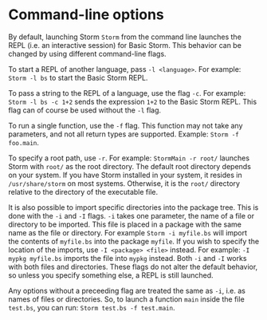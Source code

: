 Command-line options
=====================

By default, launching Storm `Storm` from the command line launches the REPL (i.e. an interactive
session) for Basic Storm. This behavior can be changed by using different command-line flags.

To start a REPL of another language, pass `-l <language>`. For example: `Storm -l bs` to start the
Basic Storm REPL.

To pass a string to the REPL of a language, use the flag `-c`. For example: `Storm -l bs -c 1+2` sends
the expression `1+2` to the Basic Storm REPL. This flag can of course be used without the `-l` flag.

To run a single function, use the `-f` flag. This function may not take any parameters, and not all
return types are supported. Example: `Storm -f foo.main`.

To specify a root path, use `-r`. For example: `StormMain -r root/` launches Storm with `root/` as
the root directory. The default root directory depends on your system. If you have Storm installed
in your system, it resides in `/usr/share/storm` on most systems. Otherwise, it is the `root/`
directory relative to the directory of the executable file.

It is also possible to import specific directories into the package tree. This is done with the `-i`
and `-I` flags. `-i` takes one parameter, the name of a file or directory to be imported. This file
is placed in a package with the same name as the file or directory. For example `Storm -i myfile.bs`
will import the contents of `myfile.bs` into the package `myfile`. If you wish to specify the
location of the imports, use `-I <package> <file>` instead. For example: `-I mypkg myfile.bs`
imports the file into `mypkg` instead. Both `-i` and `-I` works with both files and
directories. These flags do not alter the default behavior, so unless you specify something else, a
REPL is still launched.

Any options without a preceeding flag are treated the same as `-i`, i.e. as names of files or
directories. So, to launch a function `main` inside the file `test.bs`, you can run: `Storm test.bs -f test.main`.

